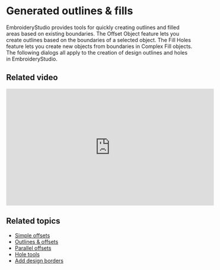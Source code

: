 # Generated outlines & fills

EmbroideryStudio provides tools for quickly creating outlines and filled areas based on existing boundaries. The Offset Object feature lets you create outlines based on the boundaries of a selected object. The Fill Holes feature lets you create new objects from boundaries in Complex Fill objects. The following dialogs all apply to the creation of design outlines and holes in EmbroideryStudio.

## Related video

<iframe src="https://www.youtube.com/embed/tFPqBZ9O9V0" frameborder="0" 
		 allow="accelerometer; autoplay; encrypted-media; gyroscope; picture-in-picture" 
		 allowfullscreen="" style="width: 560px; height: 315px;">

</iframe>

## Related topics

- [Simple offsets](Simple_offsets)
- [Outlines & offsets](Outlines_offsets)
- [Parallel offsets](Parallel_offsets)
- [Hole tools](Hole_tools)
- [Add design borders](Add_design_borders)
